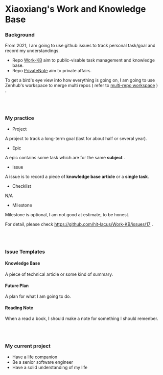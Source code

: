 # Xiaoxiang's Work and Knowledge Base

### Background 
From 2021, I am going to use github issues to track personal task/goal and record my understandings. 

- Repo [Work-KB](https://github.com/hit-lacus/Work-KB/issues) aim to public-visable task management and knowledge base.
- Repo [PrivateNote](https://github.com/hit-lacus/PrivateNote/issues)  aim to private affairs.

To get a bird's eye view into how everything is going on, I am going to use Zenhub's workspace to merge multi repos ( refer to [multi-repo workspace](https://help.zenhub.com/support/solutions/articles/43000010346-creating-a-multi-repo-workspace) ) .

</br></br>

### My practice

- Project

A project to track a long-term goal (last for about half or several year).

- Epic

A epic contains some task which are for the same **subject** . 

- Issue

A issue is to record a piece of **knowledge base article** or a **single task**.

- Checklist

N/A

- Milestone

Milestone is optional, I am not good at estimate, to be honest.

For detail, please check https://github.com/hit-lacus/Work-KB/issues/17 .


</br></br>

### Issue Templates

#### Knowledge Base
A piece of technical article or some kind of summary.

#### Future Plan
A plan for what I am going to do.

#### Reading Note
When a read a book, I should make a note for something I should remenber.

</br></br>

### My current project

- Have a life companion
- Be a senior software engineer
- Have a solid understanding of my life

